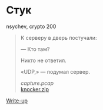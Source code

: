# Стук

nsychev, crypto 200

> К серверу в дверь постучали:
> 
> — Кто там?
> 
> Никто не ответил.
> 
> «UDP,» — подумал сервер.
>
> *capture.pcap*  
> [knocker.zip](public/knocker.zip)

[Write-up](WRITEUP.md)
